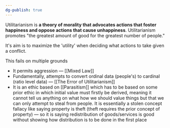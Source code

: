 ```yaml
---
dg-publish: true
---
```

Utilitarianism is **a theory of morality that advocates actions that foster happiness and oppose actions that cause unhappiness**. Utilitarianism promotes "the greatest amount of good for the greatest number of people."

It's aim is to maximize the 'utility' when deciding what actions to take given a conflict.

This fails on multiple grounds
- It permits aggression — [[Mixed Law]]
- Fundamentally, attempts to convert ordinal data (people's) to cardinal (ratio level data) — [[The Error of Utilitarianism]]
- It is an ethic based on [[Parasitism]] which has to be based on some prior ethic in which initial value must firstly be derived, meaning it cannot tell us anything on what how we should value things but that we can only attempt to steal from people. It is essentially a stolen concept fallacy like saying property is theft (theft requires the prior concept of property) — so it is saying redistribution of goods/services is good without showing how distribution is to be done in the first place